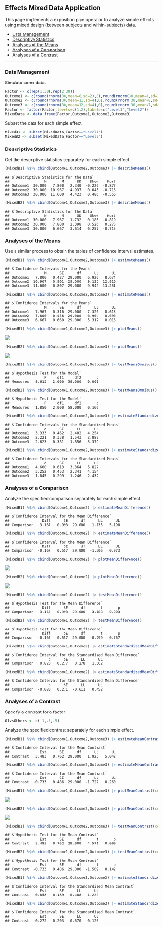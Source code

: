 
## Effects Mixed Data Application

This page implements a exposition pipe operator to analyze simple effects using
mixed design (between-subjects and within-subjects) data.

- [Data Management](#data-management)
- [Descriptive Statistics](#descriptive-statistics)
- [Analyses of the Means](#analyses-of-the-means)
- [Analyses of a Comparison](#analyses-of-a-comparison)
- [Analyses of a Contrast](#analyses-of-a-contrast)

------------------------------------------------------------------------

### Data Management

Simulate some data.

``` r
Factor <- c(rep(1,30),rep(2,30))
Outcome1 <- c(round(rnorm(30,mean=8,sd=2),0),round(rnorm(30,mean=8,sd=2),0))
Outcome2 <- c(round(rnorm(30,mean=11,sd=4),0),round(rnorm(30,mean=8,sd=3),0))
Outcome3 <- c(round(rnorm(30,mean=12,sd=4),0),round(rnorm(30,mean=7,sd=4),0))
Factor <- factor(Factor,levels=c(1,2),labels=c("Level1","Level2"))
MixedData <- data.frame(Factor,Outcome1,Outcome2,Outcome3)
```

Subset the data for each simple effect.

``` r
MixedB1 <- subset(MixedData,Factor=="Level1")
MixedB2 <- subset(MixedData,Factor=="Level2")
```

### Descriptive Statistics

Get the descriptive statistics separately for each simple effect.

``` r
(MixedB1) %$>% cbind(Outcome1,Outcome2,Outcome3) |> describeMeans()
```

    ## $`Descriptive Statistics for the Data`
    ##                N       M      SD    Skew    Kurt
    ## Outcome1  30.000   7.800   2.340  -0.226  -0.877
    ## Outcome2  30.000  10.967   4.937   0.043  -0.716
    ## Outcome3  30.000  11.600   4.423   0.486  -0.556

``` r
(MixedB2) %$>% cbind(Outcome1,Outcome2,Outcome3) |> describeMeans()
```

    ## $`Descriptive Statistics for the Data`
    ##                N       M      SD    Skew    Kurt
    ## Outcome1  30.000   7.967   1.732   0.183  -0.819
    ## Outcome2  30.000   7.800   2.398   0.526   0.275
    ## Outcome3  30.000   6.667   3.614   0.257  -0.715

### Analyses of the Means

Use a similar process to obtain the tables of confidence interval
estimates.

``` r
(MixedB1) %$>% cbind(Outcome1,Outcome2,Outcome3) |> estimateMeans()
```

    ## $`Confidence Intervals for the Means`
    ##                M      SE      df      LL      UL
    ## Outcome1   7.800   0.427  29.000   6.926   8.674
    ## Outcome2  10.967   0.901  29.000   9.123  12.810
    ## Outcome3  11.600   0.807  29.000   9.949  13.251

``` r
(MixedB2) %$>% cbind(Outcome1,Outcome2,Outcome3) |> estimateMeans()
```

    ## $`Confidence Intervals for the Means`
    ##                M      SE      df      LL      UL
    ## Outcome1   7.967   0.316  29.000   7.320   8.613
    ## Outcome2   7.800   0.438  29.000   6.904   8.696
    ## Outcome3   6.667   0.660  29.000   5.317   8.016

``` r
(MixedB1) %$>% cbind(Outcome1,Outcome2,Outcome3) |> plotMeans()
```

![](figures/Exposition-Mixed-Means-1.png)<!-- -->

``` r
(MixedB2) %$>% cbind(Outcome1,Outcome2,Outcome3) |> plotMeans()
```

![](figures/Exposition-Mixed-Means-2.png)<!-- -->

``` r
(MixedB1) %$>% cbind(Outcome1,Outcome2,Outcome3) |> testMeansOmnibus()
```

    ## $`Hypothesis Test for the Model`
    ##                F     df1     df2       p
    ## Measures   8.613   2.000  58.000   0.001

``` r
(MixedB2) %$>% cbind(Outcome1,Outcome2,Outcome3) |> testMeansOmnibus()
```

    ## $`Hypothesis Test for the Model`
    ##                F     df1     df2       p
    ## Measures   1.850   2.000  58.000   0.166

``` r
(MixedB1) %$>% cbind(Outcome1,Outcome2,Outcome3) |> estimateStandardizedMeans()
```

    ## $`Confidence Intervals for the Standardized Means`
    ##                d      SE      LL      UL
    ## Outcome1   3.333   0.462   2.402   4.254
    ## Outcome2   2.221   0.338   1.543   2.887
    ## Outcome3   2.623   0.381   1.856   3.379

``` r
(MixedB2) %$>% cbind(Outcome1,Outcome2,Outcome3) |> estimateStandardizedMeans()
```

    ## $`Confidence Intervals for the Standardized Means`
    ##                d      SE      LL      UL
    ## Outcome1   4.600   0.613   3.364   5.827
    ## Outcome2   3.252   0.453   2.341   4.154
    ## Outcome3   1.845   0.299   1.246   2.432

### Analyses of a Comparison

Analyze the specified comparison separately for each simple effect.

``` r
(MixedB1) %$>% cbind(Outcome1,Outcome2) |> estimateMeanDifference()
```

    ## $`Confidence Interval for the Mean Difference`
    ##               Diff      SE      df      LL      UL
    ## Comparison   3.167   0.993  29.000   1.135   5.198

``` r
(MixedB2) %$>% cbind(Outcome1,Outcome2) |> estimateMeanDifference()
```

    ## $`Confidence Interval for the Mean Difference`
    ##               Diff      SE      df      LL      UL
    ## Comparison  -0.167   0.557  29.000  -1.306   0.973

``` r
(MixedB1) %$>% cbind(Outcome1,Outcome2) |> plotMeanDifference()
```

![](figures/Exposition-Mixed-Comparison-1.png)<!-- -->

``` r
(MixedB2) %$>% cbind(Outcome1,Outcome2) |> plotMeanDifference()
```

![](figures/Exposition-Mixed-Comparison-2.png)<!-- -->

``` r
(MixedB1) %$>% cbind(Outcome1,Outcome2) |> testMeanDifference()
```

    ## $`Hypothesis Test for the Mean Difference`
    ##               Diff      SE      df       t       p
    ## Comparison   3.167   0.993  29.000   3.188   0.003

``` r
(MixedB2) %$>% cbind(Outcome1,Outcome2) |> testMeanDifference()
```

    ## $`Hypothesis Test for the Mean Difference`
    ##               Diff      SE      df       t       p
    ## Comparison  -0.167   0.557  29.000  -0.299   0.767

``` r
(MixedB1) %$>% cbind(Outcome1,Outcome2) |> estimateStandardizedMeanDifference()
```

    ## $`Confidence Interval for the Standardized Mean Difference`
    ##                  d      SE      LL      UL
    ## Comparison   0.820   0.277   0.278   1.362

``` r
(MixedB2) %$>% cbind(Outcome1,Outcome2) |> estimateStandardizedMeanDifference()
```

    ## $`Confidence Interval for the Standardized Mean Difference`
    ##                  d      SE      LL      UL
    ## Comparison  -0.080   0.271  -0.611   0.452

### Analyses of a Contrast

Specify a contrast for a factor.

``` r
O1vsOthers <- c(-1,.5,.5)
```

Analyze the specified contrast separately for each simple effect.

``` r
(MixedB1) %$>% cbind(Outcome1,Outcome2,Outcome3) |> estimateMeanContrast(contrast=O1vsOthers)
```

    ## $`Confidence Interval for the Mean Contrast`
    ##              Est      SE      df      LL      UL
    ## Contrast   3.483   0.762  29.000   1.925   5.042

``` r
(MixedB2) %$>% cbind(Outcome1,Outcome2,Outcome3) |> estimateMeanContrast(contrast=O1vsOthers)
```

    ## $`Confidence Interval for the Mean Contrast`
    ##              Est      SE      df      LL      UL
    ## Contrast  -0.733   0.486  29.000  -1.727   0.260

``` r
(MixedB1) %$>% cbind(Outcome1,Outcome2,Outcome3) |> plotMeanContrast(contrast=O1vsOthers)
```

![](figures/Exposition-Mixed-Contrast-1.png)<!-- -->

``` r
(MixedB2) %$>% cbind(Outcome1,Outcome2,Outcome3) |> plotMeanContrast(contrast=O1vsOthers)
```

![](figures/Exposition-Mixed-Contrast-2.png)<!-- -->

``` r
(MixedB1) %$>% cbind(Outcome1,Outcome2,Outcome3) |> testMeanContrast(contrast=O1vsOthers)
```

    ## $`Hypothesis Test for the Mean Contrast`
    ##              Est      SE      df       t       p
    ## Contrast   3.483   0.762  29.000   4.571   0.000

``` r
(MixedB2) %$>% cbind(Outcome1,Outcome2,Outcome3) |> testMeanContrast(contrast=O1vsOthers)
```

    ## $`Hypothesis Test for the Mean Contrast`
    ##              Est      SE      df       t       p
    ## Contrast  -0.733   0.486  29.000  -1.509   0.142

``` r
(MixedB1) %$>% cbind(Outcome1,Outcome2,Outcome3) |> estimateStandardizedMeanContrast(contrast=O1vsOthers)
```

    ## $`Confidence Interval for the Standardized Mean Contrast`
    ##              Est      SE      LL      UL
    ## Contrast   0.858   0.189   0.488   1.229

``` r
(MixedB2) %$>% cbind(Outcome1,Outcome2,Outcome3) |> estimateStandardizedMeanContrast(contrast=O1vsOthers)
```

    ## $`Confidence Interval for the Standardized Mean Contrast`
    ##              Est      SE      LL      UL
    ## Contrast  -0.272   0.203  -0.670   0.126
